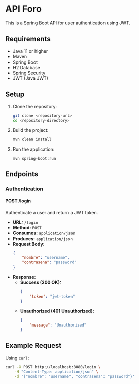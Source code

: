 # API Foro

This is a Spring Boot API for user authentication using JWT.

## Requirements

- Java 11 or higher
- Maven
- Spring Boot
- H2 Database
- Spring Security
- JWT (Java JWT)

## Setup

1. Clone the repository:
    ```sh
    git clone <repository-url>
    cd <repository-directory>
    ```

2. Build the project:
    ```sh
    mvn clean install
    ```

3. Run the application:
    ```sh
    mvn spring-boot:run
    ```

## Endpoints

### Authentication

#### POST /login

Authenticate a user and return a JWT token.

- **URL:** `/login`
- **Method:** `POST`
- **Consumes:** `application/json`
- **Produces:** `application/json`
- **Request Body:**
    ```json
    {
        "nombre": "username",
        "contrasena": "password"
    }
    ```
- **Response:**
    - **Success (200 OK):**
        ```json
        {
            "token": "jwt-token"
        }
        ```
    - **Unauthorized (401 Unauthorized):**
        ```json
        {
            "message": "Unauthorized"
        }
        ```

## Example Request

Using `curl`:
```sh
curl -X POST http://localhost:8080/login \
    -H "Content-Type: application/json" \
    -d '{"nombre": "username", "contrasena": "password"}'

